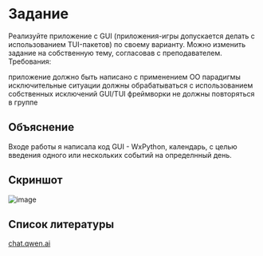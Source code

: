 # Задание
Реализуйте приложение с GUI (приложения-игры допускается делать с использованием TUI-пакетов) по своему варианту. Можно изменить задание на собственную тему, согласовав с преподавателем. Требования:

приложение должно быть написано с применением ОО парадигмы
исключительные ситуации должны обрабатываться с использованием собственных исключений
GUI/TUI фреймворки не должны повторяться в группе

## Объяснение 
Входе работы я написала код GUI - WxPython, календарь, с целью введения одного или нескольких событий на определнный день.

## Скриншот
![image](https://github.com/user-attachments/assets/69baff25-a08e-48c4-81f4-42de0e278897)

## Список литературы
[chat.qwen.ai](https://chat.qwen.ai/c/0cb0994f-4c6c-4887-be41-0408d99a3969)
